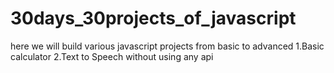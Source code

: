 # 30days_30projects_of_javascript
here we will build various javascript projects from basic to advanced 
1.Basic calculator
2.Text to Speech without using any api
